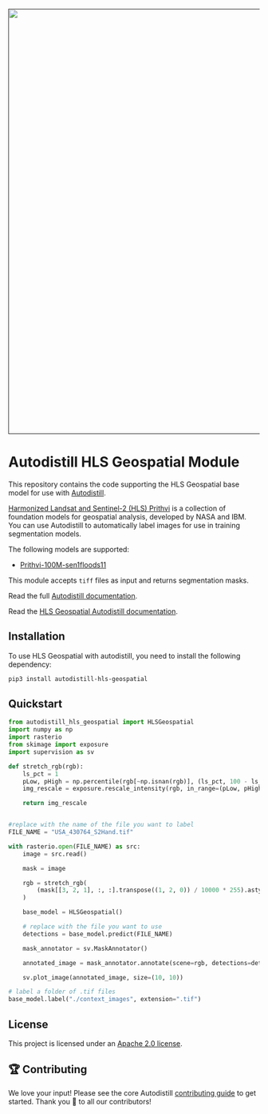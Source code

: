 <div align="center">
  <p>
    <a align="center" href="" target="_blank">
      <img
        width="850"
        src="https://media.roboflow.com/open-source/autodistill/autodistill-banner.png"
      >
    </a>
  </p>
</div>

# Autodistill HLS Geospatial Module

This repository contains the code supporting the HLS Geospatial base model for use with [Autodistill](https://github.com/autodistill/autodistill).

[Harmonized Landsat and Sentinel-2 (HLS) Prithvi](https://github.com/NASA-IMPACT/hls-foundation-os) is a collection of foundation models for geospatial analysis, developed by NASA and IBM. You can use Autodistill to automatically label images for use in training segmentation models.

The following models are supported:

- [Prithvi-100M-sen1floods11](https://huggingface.co/ibm-nasa-geospatial/Prithvi-100M-sen1floods11)

This module accepts `tiff` files as input and returns segmentation masks.

Read the full [Autodistill documentation](https://autodistill.github.io/autodistill/).

Read the [HLS Geospatial Autodistill documentation](https://autodistill.github.io/autodistill/base_models/clip/).

## Installation

To use HLS Geospatial with autodistill, you need to install the following dependency:

```bash
pip3 install autodistill-hls-geospatial
```

## Quickstart

```python
from autodistill_hls_geospatial import HLSGeospatial
import numpy as np
import rasterio
from skimage import exposure
import supervision as sv

def stretch_rgb(rgb):
    ls_pct = 1
    pLow, pHigh = np.percentile(rgb[~np.isnan(rgb)], (ls_pct, 100 - ls_pct))
    img_rescale = exposure.rescale_intensity(rgb, in_range=(pLow, pHigh))

    return img_rescale


#replace with the name of the file you want to label
FILE_NAME = "USA_430764_S2Hand.tif"

with rasterio.open(FILE_NAME) as src:
    image = src.read()

    mask = image

    rgb = stretch_rgb(
        (mask[[3, 2, 1], :, :].transpose((1, 2, 0)) / 10000 * 255).astype(np.uint8)
    )

    base_model = HLSGeospatial()

    # replace with the file you want to use
    detections = base_model.predict(FILE_NAME)

    mask_annotator = sv.MaskAnnotator()

    annotated_image = mask_annotator.annotate(scene=rgb, detections=detections)

    sv.plot_image(annotated_image, size=(10, 10))

# label a folder of .tif files
base_model.label("./context_images", extension=".tif")
```


## License

This project is licensed under an [Apache 2.0 license](LICENSE).

## 🏆 Contributing

We love your input! Please see the core Autodistill [contributing guide](https://github.com/autodistill/autodistill/blob/main/CONTRIBUTING.md) to get started. Thank you 🙏 to all our contributors!